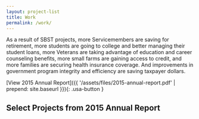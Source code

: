 ```yaml
---
layout: project-list
title: Work
permalink: /work/
---
```


As a result of SBST projects, more Servicemembers are saving for retirement, more students are going to college and better managing their student loans, more Veterans are taking advantage of education and career counseling benefits, more small farms are gaining access to credit, and more families are securing health insurance coverage. And improvements in government program integrity and efficiency are saving taxpayer dollars.

[View 2015 Annual Report]({{ '/assets/files/2015-annual-report.pdf' | prepend: site.baseurl }}){: .usa-button }

## Select Projects from 2015 Annual Report






